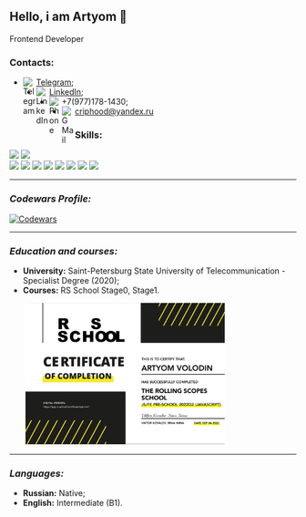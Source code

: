 ## Hello, i am Artyom 👋
Frontend Developer


### Contacts:

- [<img align="left" alt="Telegram" width="23px" src="https://cdn.icon-icons.com/icons2/2108/PNG/512/telegram_icon_130816.png"/>Telegram](https://t.me/criphood);
- [<img align="left" alt="LinkedIn" width="23px" src="https://cdn.icon-icons.com/icons2/99/PNG/512/linkedin_socialnetwork_17441.png"/>LinkedIn](https://www.linkedin.com/in/criphood2304/);
- [<img align="left" alt="Phone" width="22px" src="https://cdn.icon-icons.com/icons2/1753/PNG/512/iconfinder-social-media-applications-23whatsapp-4102606_113811.png"/>]()+7(977)178-1430;
- [<img align="left" alt="GMail" width="23px" src="https://cdn.icon-icons.com/icons2/1381/PNG/512/gmail_93551.png"/>]()criphood@yandex.ru


### Skills:

[<img src="https://img.shields.io/badge/JavaScript-000?style=for-the-badge&logo=JavaScript&logoColor=F7DF1E"/>]()
[<img src="https://img.shields.io/badge/TypeScript-000?style=for-the-badge&logo=TypeScript&logoColor=3178C6"/><br>]()
[<img src="https://img.shields.io/badge/React-000?style=for-the-badge&logo=React&logoColor=61DAFB"/>]()
[<img src="https://img.shields.io/badge/HTML5-000?style=for-the-badge&logo=html5&logoColor=">]()
[<img src="https://img.shields.io/badge/CSS3-000?style=for-the-badge&logo=css3&logoColor=1572B6">]()
[<img src="https://img.shields.io/badge/NodeJS-000?style=for-the-badge&logo=Node.js&logoColor=339933"/>]()
[<img src="https://img.shields.io/badge/npm-000?style=for-the-badge&logo=npm&logoColor=CB3837"/>]()
[<img src="https://img.shields.io/badge/git-000?style=for-the-badge&logo=git&logoColor=F05032"/>]()
[<img src="https://img.shields.io/badge/Webpack-000?style=for-the-badge&logo=Webpack&logoColor=8DD6F9"/>]()
[<img src="https://img.shields.io/badge/gulp-000?style=for-the-badge&logo=gulp&logoColor=CF4647"/>]()

___
### ***Codewars Profile:***
[<img alt="Codewars" src="https://www.codewars.com/users/criphood/badges/large"/>](https://www.codewars.com/users/criphood)

___
### ***Education and courses:***
* **University:** Saint-Petersburg State University of Telecommunication - Specialist Degree (2020);
* **Courses:** RS School Stage0, Stage1.

&emsp;&emsp;<img alt="certificate" width="350px" src="./certificate.jpg">

___
### ***Languages:***
* **Russian:** Native;
* **English:** Intermediate (B1).





